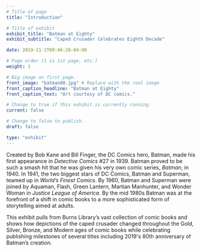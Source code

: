 ```yaml
---
# Title of page
title: "Introduction"

# Title of exhibit
exhibit_title: "Batman at Eighty"
exhibit_subtitle: "Caped Crusader Celebrates Eighth Decade"

date: 2019-11-1T09:46:28-04:00

# Page order (1 is 1st page, etc.)
weight: 1 

# Big image on first page.
front_image: "batman80.jpg" # Replace with the real image
front_caption_headline: "Batman at Eighty"
front_caption_text: "Art courtesy of DC comics."

# Change to true if this exhibit is currently running.
current: false

# Change to false to publish.
draft: false

type: "exhibit"
---
```


Created by Bob Kane and Bill Finger, the DC Comics hero, Batman, made his first appearance in *Detective Comics* #27 in 1939. Batman proved to be such a smash hit that he was given his very own comic series, *Batman*, in 1940. In 1941, the two biggest stars of DC Comics, Batman and Superman, teamed up in *World’s Finest Comics*. By 1960, Batman and Superman were joined by Aquaman, Flash, Green Lantern, Martian Manhunter, and Wonder Woman in *Justice League of America*. By the mid 1980s Batman was at the forefront of a shift in comic books to a more sophisticated form of storytelling aimed at adults.

This exhibit pulls from Burns Library’s vast collection of comic books and shows how depictions of the caped crusader changed throughout the Gold, Silver, Bronze, and Modern ages of comic books while celebrating publishing milestones of several titles including 2019's 80th anniversary of Batman’s creation.
